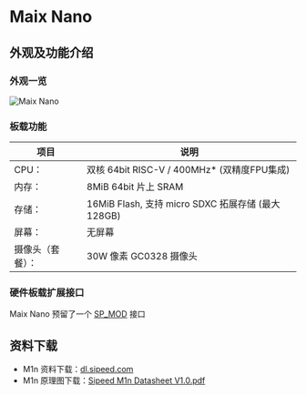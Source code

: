 Maix Nano
=====

## 外观及功能介绍

### 外观一览

![Maix Nano](../../assets/hardware/m1n/sipeed_maix_nano.png)

### 板载功能

| 项目             | 说明                                              |
| ---------------- | ------------------------------------------------- |
| CPU：            | 双核 64bit RISC-V / 400MHz* (双精度FPU集成)       |
| 内存：           | 8MiB 64bit 片上 SRAM                              |
| 存储：           | 16MiB Flash, 支持 micro SDXC 拓展存储 (最大128GB) |
| 屏幕：           | 无屏幕                                            |
| 摄像头（套餐）： | 30W 像素 GC0328 摄像头                            |

### 硬件板载扩展接口

Maix Nano 预留了一个 [SP_MOD](../modules/sp_mod/README.md) 接口

## 资料下载

* M1n 资料下载：[dl.sipeed.com](https://dl.sipeed.com/shareURL/MAIX/HDK/Sipeed-M1n)
* M1n 原理图下载：[Sipeed M1n Datasheet V1.0.pdf](https://dl.sipeed.com/fileList/MAIX/HDK/Sipeed-M1n/Sipeed%20M1n%20Datasheet%20V1.0.pdf)
